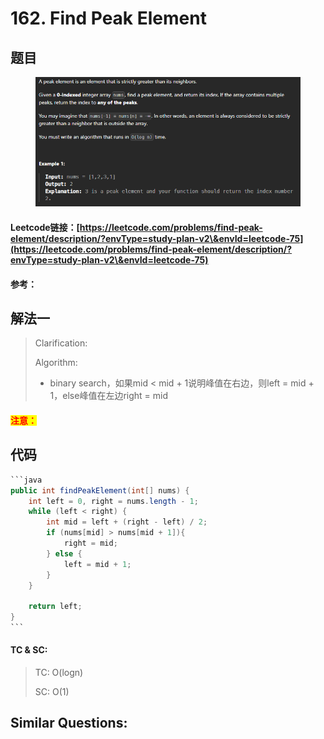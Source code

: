 # 162. Find Peak Element

## 题目

<figure><img src="../../.gitbook/assets/image (202).png" alt=""><figcaption></figcaption></figure>

#### Leetcode链接：[https://leetcode.com/problems/find-peak-element/description/?envType=study-plan-v2\&envId=leetcode-75](https://leetcode.com/problems/find-peak-element/description/?envType=study-plan-v2\&envId=leetcode-75)

#### 参考：

## 解法一

> Clarification:&#x20;
>
> Algorithm:&#x20;
>
> * binary search，如果mid < mid + 1说明峰值在右边，则left = mid + 1，else峰值在左边right = mid

#### <mark style="color:red;">注意：</mark>

## 代码

````java
```java
public int findPeakElement(int[] nums) {
    int left = 0, right = nums.length - 1;
    while (left < right) {
        int mid = left + (right - left) / 2;
        if (nums[mid] > nums[mid + 1]){
            right = mid;
        } else {
            left = mid + 1;
        }
    }

    return left;
}
```
````

#### TC & SC:&#x20;

> TC: O(logn)
>
> SC: O(1)

## **Similar Questions:**&#x20;
